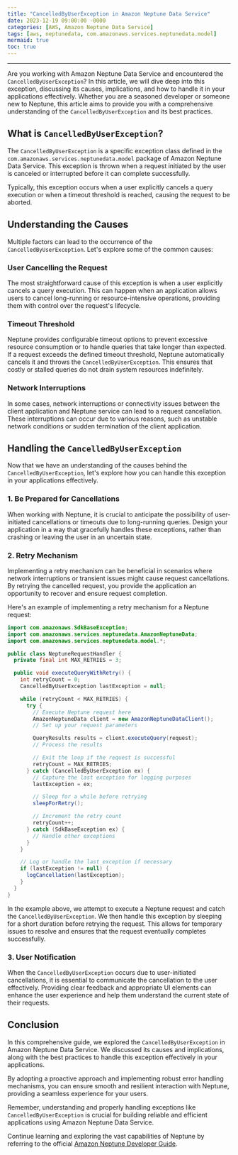 ```yaml
---
title: "CancelledByUserException in Amazon Neptune Data Service"
date: 2023-12-19 09:00:00 -0000
categories: [AWS, Amazon Neptune Data Service]
tags: [aws, neptunedata, com.amazonaws.services.neptunedata.model]
mermaid: true
toc: true
---
```



---

Are you working with Amazon Neptune Data Service and encountered the `CancelledByUserException`? In this article, we will dive deep into this exception, discussing its causes, implications, and how to handle it in your applications effectively. Whether you are a seasoned developer or someone new to Neptune, this article aims to provide you with a comprehensive understanding of the `CancelledByUserException` and its best practices.

## What is `CancelledByUserException`?

The `CancelledByUserException` is a specific exception class defined in the `com.amazonaws.services.neptunedata.model` package of Amazon Neptune Data Service. This exception is thrown when a request initiated by the user is canceled or interrupted before it can complete successfully.

Typically, this exception occurs when a user explicitly cancels a query execution or when a timeout threshold is reached, causing the request to be aborted.

## Understanding the Causes

Multiple factors can lead to the occurrence of the `CancelledByUserException`. Let's explore some of the common causes:

### User Cancelling the Request

The most straightforward cause of this exception is when a user explicitly cancels a query execution. This can happen when an application allows users to cancel long-running or resource-intensive operations, providing them with control over the request's lifecycle.

### Timeout Threshold

Neptune provides configurable timeout options to prevent excessive resource consumption or to handle queries that take longer than expected. If a request exceeds the defined timeout threshold, Neptune automatically cancels it and throws the `CancelledByUserException`. This ensures that costly or stalled queries do not drain system resources indefinitely.

### Network Interruptions

In some cases, network interruptions or connectivity issues between the client application and Neptune service can lead to a request cancellation. These interruptions can occur due to various reasons, such as unstable network conditions or sudden termination of the client application.

## Handling the `CancelledByUserException`

Now that we have an understanding of the causes behind the `CancelledByUserException`, let's explore how you can handle this exception in your applications effectively.

### 1. Be Prepared for Cancellations

When working with Neptune, it is crucial to anticipate the possibility of user-initiated cancellations or timeouts due to long-running queries. Design your application in a way that gracefully handles these exceptions, rather than crashing or leaving the user in an uncertain state.

### 2. Retry Mechanism

Implementing a retry mechanism can be beneficial in scenarios where network interruptions or transient issues might cause request cancellations. By retrying the cancelled request, you provide the application an opportunity to recover and ensure request completion.

Here's an example of implementing a retry mechanism for a Neptune request:

```java
import com.amazonaws.SdkBaseException;
import com.amazonaws.services.neptunedata.AmazonNeptuneData;
import com.amazonaws.services.neptunedata.model.*;

public class NeptuneRequestHandler {
  private final int MAX_RETRIES = 3;

  public void executeQueryWithRetry() {
    int retryCount = 0;
    CancelledByUserException lastException = null;

    while (retryCount < MAX_RETRIES) {
      try {
        // Execute Neptune request here
        AmazonNeptuneData client = new AmazonNeptuneDataClient();
        // Set up your request parameters

        QueryResults results = client.executeQuery(request);
        // Process the results

        // Exit the loop if the request is successful
        retryCount = MAX_RETRIES;
      } catch (CancelledByUserException ex) {
        // Capture the last exception for logging purposes
        lastException = ex;

        // Sleep for a while before retrying
        sleepForRetry();

        // Increment the retry count
        retryCount++;
      } catch (SdkBaseException ex) {
        // Handle other exceptions    
      }
    }

    // Log or handle the last exception if necessary
    if (lastException != null) {
      logCancellation(lastException);
    }
  }
}
```

In the example above, we attempt to execute a Neptune request and catch the `CancelledByUserException`. We then handle this exception by sleeping for a short duration before retrying the request. This allows for temporary issues to resolve and ensures that the request eventually completes successfully.

### 3. User Notification

When the `CancelledByUserException` occurs due to user-initiated cancellations, it is essential to communicate the cancellation to the user effectively. Providing clear feedback and appropriate UI elements can enhance the user experience and help them understand the current state of their requests.

## Conclusion

In this comprehensive guide, we explored the `CancelledByUserException` in Amazon Neptune Data Service. We discussed its causes and implications, along with the best practices to handle this exception effectively in your applications.

By adopting a proactive approach and implementing robust error handling mechanisms, you can ensure smooth and resilient interaction with Neptune, providing a seamless experience for your users.

Remember, understanding and properly handling exceptions like `CancelledByUserException` is crucial for building reliable and efficient applications using Amazon Neptune Data Service.

Continue learning and exploring the vast capabilities of Neptune by referring to the official [Amazon Neptune Developer Guide](https://docs.aws.amazon.com/neptune/latest/userguide/).